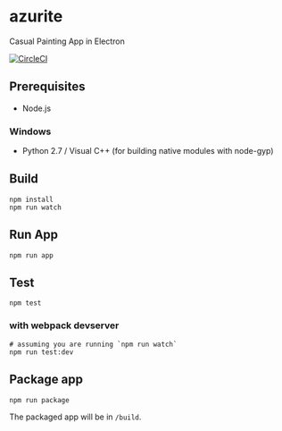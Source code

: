 # azurite

Casual Painting App in Electron

[![CircleCI](https://circleci.com/gh/sketchglass/azurite.svg?style=svg)](https://circleci.com/gh/sketchglass/azurite)

## Prerequisites

* Node.js

### Windows

* Python 2.7 / Visual C++ (for building native modules with node-gyp)

## Build

```
npm install
npm run watch
```

## Run App

```
npm run app
```

## Test

```
npm test
```

### with webpack devserver

```
# assuming you are running `npm run watch`
npm run test:dev
```

## Package app

```
npm run package
```

The packaged app will be in `/build`.

